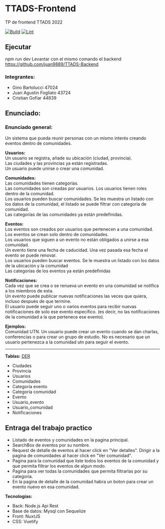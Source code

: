 # TTADS-Frontend
TP de frontend TTADS 2022

[![Build](https://github.com/juan9889/ttads-frontend/actions/workflows/build.yml/badge.svg?branch=master)](https://github.com/juan9889/ttads-frontend/actions/workflows/build.yml)
[![Lint](https://github.com/juan9889/ttads-frontend/actions/workflows/linter.yml/badge.svg?branch=master&event=push)](https://github.com/juan9889/ttads-frontend/actions/workflows/linter.yml)


## Ejecutar

npm run dev
Levantar con el mismo comando el backend https://github.com/juan9889/TTADS-Backend


### Integrantes:
- Gino Bartolucci 47024
- Juan Agustin Fogliato 43724
- Cristian Gofiar 44839
## Enunciado:

### Enunciado general:
Un sistema que pueda reunir personas con un mismo interés creando eventos dentro de comunidades. 

**Usuarios:**  
Un usuario se registra, añade su ubicación (ciudad, provincia).  
Las ciudades y las provincias ya están registradas.  
Un usuario puede unirse o crear una comunidad.

**Comunidades:**  
Las comunidades tienen categorías.  
Las comunidades son creadas por usuarios. Los usuarios tienen roles dentro de la comunidad.  
Los usuarios pueden buscar comunidades. Se les muestra un listado con los datos de la comunidad, el listado se puede filtrar con categoría de comunidad.  
Las categorías de las comunidades ya están predefinidas.  

**Eventos:**  
Los eventos son creados por usuarios que pertenecen a una comunidad. 
Los eventos se crean solo dentro de comunidades.  
Los usuarios que siguen a un evento no están obligados a unirse a esa comunidad.  
Un evento tiene una fecha de caducidad. Una vez pasada esa fecha el evento se puede renovar.  
Los usuarios pueden buscar eventos. Se le muestra un listado con los datos de la ubicación y la comunidad  
Las categorías de los eventos  ya están predefinidas  

**Notificaciones:**  
Cada vez que se crea o se renueva un evento en una comunidad se notifica a los miembros de esta.   
Un evento puede publicar nuevas notificaciones las veces que quiera, incluso después de que termine.  
El usuario puede seguir uno o varios eventos para recibir nuevas notificaciones de solo ese evento específico. (es decir, no las notificaciones de la comunidad a la que pertenece ese evento).  

**Ejemplos:**  
Comunidad UTN. Un usuario puede crear un evento cuando se dan charlas, conferencias o para crear un grupo de estudio. No es necesario que un usuario pertenezca a la comunidad utn para seguir el evento.



---
**Tablas:**  [DER](https://drive.google.com/file/d/1TSV8b8KB-cDxOSWcQm3szLb_t3Qq6XOH/view?usp=sharing)
- Ciudades
- Provincia
- Usuarios
- Comunidades
- Categoría evento
- Categoría comunidad
- Evento
- Usuario_evento
- Usuario_comunidad
- Notificaciones

## Entraga del trabajo practico
- Listado de eventos y comunidades en la pagina principal.
- SearchBox de eventos por su nombre.
- Request de detalle de eventos al hacer click en "Ver detalles". Dirigir a la pagina de comunidades al hacer click en "Ver comunidad".
- Pagina para la comunidad que liste todos los eventos de la comunidad y que permita filtrar los eventos de algun modo.
- Pagina para ver todas la comunidades que permita filtrarlas por su categoria.
- En la pagina de detalle de la comunidad habra un boton para crear un evento nuevo en esa comunidad.

**Tecnologías:**
- Back: Node.js Api Rest
- Base de datos: Mysql con Sequelize
- Front: NuxtJS
- CSS: Vuetify

